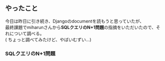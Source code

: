 ## やったこと
今日は昨日に引き続き、Djangoのdocumentを読もうと思っていたが、  
最終課題でmiharunさんから**SQLクエリのN+1問題**の指摘をいただいたので、それについて調べる。  
( ちょっと調べてみたけど、やばいむずい...)

### SQLクエリのN+1問題
